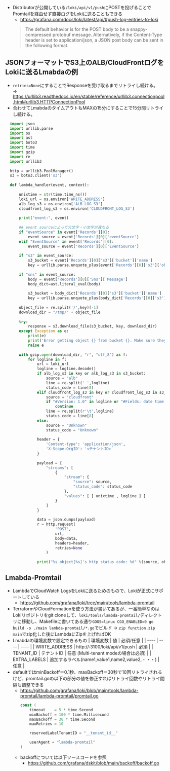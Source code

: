 - Distributorが公開している`/loki/api/v1/push`にPOSTを投げることでPromtailを経由せず直接ログをLokiに送ることもできる
  - https://grafana.com/docs/loki/latest/api/#push-log-entries-to-loki
  > The default behavior is for the POST body to be a snappy-compressed protobuf message. Alternatively, if the Content-Type header is set to application/json, a JSON post body can be sent in the following format.
## JSONフォーマットでS3上のALB/CloudFrontログをLokiに送るLmabdaの例  
- `retries=None`にすることでResponseを受け取るまでリトライし続ける。  
  → https://urllib3.readthedocs.io/en/stable/reference/urllib3.connectionpool.html#urllib3.HTTPConnectionPool  
- 合わせてLmabdaのタイムアウトもMAXの15分にすることで15分間リトライし続ける。 
~~~python
  import json
  import urllib.parse
  import os
  import ast
  import boto3
  import time
  import gzip
  import re
  import urllib3
    
  http = urllib3.PoolManager()
  s3 = boto3.client('s3')
    
  def lambda_handler(event, context):
    
      unixtime = str(time.time_ns())
      loki_url = os.environ['WRITE_ADDRESS']
      alb_log_s3 = os.environ['ALB_LOG_S3']
      cloudfront_log_s3 = os.environ['CLOUDFRONT_LOG_S3']
    
      print("event:", event)
    
      ## event sourceによって大文字・小文字が異なる
      if "eventSource" in event['Records'][0]:
          event_source = event['Records'][0]['eventSource']
      elif "EventSource" in event['Records'][0]:
          event_source = event['Records'][0]['EventSource']
    
      if "s3" in event_source:
          s3_bucket = event['Records'][0]['s3']['bucket']['name']
          key = urllib.parse.unquote_plus(event['Records'][0]['s3']['object']['key'], encoding='utf-8')
    
      if "sns" in event_source:
          body = event['Records'][0]['Sns']['Message']
          body_dict=ast.literal_eval(body)
        
          s3_bucket = body_dict['Records'][0]['s3']['bucket']['name']
          key = urllib.parse.unquote_plus(body_dict['Records'][0]['s3']['object']['key'], encoding='utf-8')
    
      object_file = re.split('/',key)[-1]
      download_dir = "/tmp/" + object_file
        
      try:
          response = s3.download_file(s3_bucket, key, download_dir)
      except Exception as e:
          print(e)
          print('Error getting object {} from bucket {}. Make sure they exist and your bucket is in the same region as this function.'.format(key, s3_bucket))
          raise e
    
      with gzip.open(download_dir, "r", "utf_8") as f:
          for logline in f:
              url = loki_url
              logline = logline.decode()
              if alb_log_s3 in key or alb_log_s3 in s3_bucket:
                  source = "alb"
                  line = re.split(' ',logline)
                  status_code = line[8]
              elif cloudfront_log_s3 in key or cloudfront_log_s3 in s3_bucket:
                  source = "cloudfront"
                  if "#Version: 1.0" in logline or "#Fields: date time x-edge-location" in logline:
                      continue
                  line = re.split(r'\t',logline)
                  status_code = line[8]
              else:
                  source = "Unknown"
                  status_code = "Unknown"
   
              header = {
                  'Content-type': 'application/json',
                  'X-Scope-OrgID': '<テナントID>'
              }
    
              payload = {
                  "streams": [
                      {
                          "stream": {
                              "source": source,
                              "status_code": status_code
                          },
                          "values": [ [ unixtime , logline ] ]
                      }
                  ]
              }
    
              data = json.dumps(payload)
              r = http.request(
                      'POST',
                      url,
                      body=data,
                      headers=header,
                      retries=None
                  )              
   
              print("%s object[%s]'s http status code: %d" %(source, object_file, r.status))
~~~

## Lmabda-Promtail
- LambdaでCloudWatch LogsをLokiに送るためのもので、Lokiが正式にサポートしている
  - https://github.com/grafana/loki/tree/main/tools/lambda-promtail
- TerraformやCloudFormationを使う方法が書いてあるが、一番簡単なのはLokiリポジトリをgit cloneして、`loki/tools/lambda-promtail/`ディレクトリに移動し、Makefileに書いてある通り`GOOS=linux CGO_ENABLED=0 go build -o ./main lambda-promtail/*.go`でビルド → `zip function.zip main`でzip化した後にLambdaにZipを上げればOK
- Lmabdaの環境変数で設定できるもの
  | 環境変数 | 値 | 必須/任意 |
  | ---- | ---- | ---- |
  | WRITE_ADDRESS | http://<Loki Distributor IP>:3100/loki/api/v1/push | 必須 |
  | TENANT_ID | テナントID | 任意 (Multi-tenant modeの場合は必須) |
  | EXTRA_LABELS | 追加するラベル(name1,value1,name2,value2,・・・) | 任意 |
- defaultではminBackoff＝0.1秒、maxBackoff＝30秒で10回リトライされるけど、promtail.goの以下の部分の値を修正すればリトライ回数やリトライ間隔も調整できる
  - https://github.com/grafana/loki/blob/main/tools/lambda-promtail/lambda-promtail/promtail.go
    ~~~go
    const (
	    timeout    = 5 * time.Second
    	minBackoff = 100 * time.Millisecond
	    maxBackoff = 30 * time.Second
    	maxRetries = 10

	    reservedLabelTenantID = "__tenant_id__"

	    userAgent = "lambda-promtail"
    )
    ~~~
  - backoffについては以下ソースコードを参照
    - https://github.com/grafana/dskit/blob/main/backoff/backoff.go